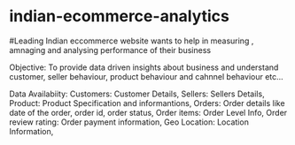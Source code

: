 # indian-ecommerce-analytics
#Leading Indian eccommerce website wants to help in measuring , amnaging and analysing performance of 
their business

Objective:
 To provide data driven insights about business and understand customer, seller behaviour, product behaviour 
 and cahnnel behaviour etc...
 
 Data Availabiity:
  Customers: Customer Details,
  Sellers: Sellers Details,
  Product: Product Specification and informantions,
  Orders: Order details like date of the order, order id, order status,
  Order items: Order Level Info,
  Order review rating: Order payment information,
  Geo Location: Location Information,
  
